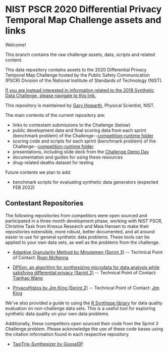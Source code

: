 # NIST PSCR 2020 Differential Privacy Temporal Map Challenge assets and links

Welcome!

This branch contains the raw challenge assets, data, scripts and related content. 

This data repository contains assets to the 2020 Differential Privacy Temporal Map Challenge hosted by the Public Safety Communication (PSCR) Division of the National Institute of Standards of Technology (NIST).

[If you are instead interested in information related to the 2018 Synthetic Data Challenge, please navigate to this link.](https://github.com/usnistgov/Differential-Privacy-Synthetic-Data-Challenge-assets)

This repository is maintained by [Gary Howarth](mailto:gary.howarth@nist.gov), Physical Scientist, NIST.  

The main contents of the current repository are:
- links to contestant submissions to the Challenge (below)
- public development data and final scoring data from each sprint (benchmark problem) of the Challenge--[competition-runtime folder](https://github.com/usnistgov/Differential-Privacy-Temporal-Map-Challenge-assets/tree/master/competition-runtime)
- scoring code and scripts for each sprint (benchmark problem) of the Challenge--[competition-runtime folder](https://github.com/usnistgov/Differential-Privacy-Temporal-Map-Challenge-assets/tree/master/competition-runtime)
- presentations, including slide deck from the [Challenge Demo Day](https://github.com/usnistgov/Differential-Privacy-Temporal-Map-Challenge-assets/blob/474f5ef0468a55ee11eaa5a004ded5c60946f7ad/webinars,%20presentations,%20demos/NIST%20PSCR%20Synthetic%20Demo%20Day%20Deck%2020211108%20distro.pdf)
- documentation and guides for using these resources 
- drug-related deaths dataset for testing


Future contents we plan to add:
- benchmark scripts for evaluating synthetic data generators (expected FEB 2022)

## Contestant Repositories

The following repositories from competitors were open sourced and participated in a three month development phase, working with NIST PSCR, Christine Task from Knexus Research and Maia Hansen to make their repositories extensible, more robust, better documented, and all around easier to use for general synthetic data problems. These tools can be applied to your own data sets, as well as the problems from the challenge. 

- [Adaptive Granularity Method by Minutemen (Sprint 3)](https://github.com/ryan112358/nist-synthetic-data-2021)
-- Technical Point of Contact: [Ryan McKenna](mailto:rmckenna@umass.edu)

- [DPSyn: an algorithm for synthesizing microdata for data analysis while satisfying differential privacy (Sprint 2)](https://github.com/agl-c/deid2_dpsyn)
-- Technical Point of Contact: [Tianhao Wang](mailto:tianhao@virginia.edu)

- [PrivacyHistos by Jim King (Sprint 2)](https://github.com/JimKing100/PrivacyHistos)
-- Technical Point of Contact: [Jim King](mailto:jim.king.mv@gmail.com)

We've also provided a guide to using the [R Synthpop library](https://github.com/usnistgov/Differential-Privacy-Temporal-Map-Challenge-assets/blob/7f7aed6a8dd9fd8d0da8ae977901397bf99b1e95/webinars,%20presentations,%20demos/Dataset%20comparison%20using%20Synthpop.pdf) for data quality evaluation on non-challenge data sets.  This is a useful tool for exploring synthetic data quality on your own data problems. 

Additionally, these competitors open sourced their code from the Sprint 3 Challenge problem.  Please acknowledge the use of these code bases using the citation information found in each respective repository. 

- [TaxiTrip-Synthesizer by GooseDP](https://github.com/ctcovington/goosedp_sprint3_open_source)


